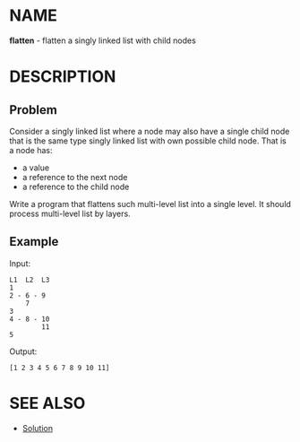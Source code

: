 # NAME

**flatten** - flatten a singly linked list with child nodes


# DESCRIPTION

## Problem

Consider a singly linked list where a node may also have a single child node
that is the same type singly linked list with own possible child node. That
is a node has:

  - a value
  - a reference to the next node
  - a reference to the child node

Write a program that flattens such multi-level list into a single level. It
should process multi-level list by layers.

## Example

Input:

```
L1  L2  L3
1
2 - 6 - 9
    7
3
4 - 8 - 10
        11
5
```

Output:

```
[1 2 3 4 5 6 7 8 9 10 11]
```


# SEE ALSO

* [Solution](./solution.md)
